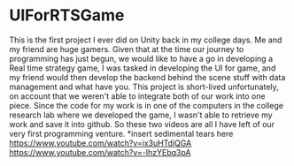 # UIForRTSGame
This is the first project I ever did on Unity back in my college days. Me and my friend are huge gamers. Given that at the time our journey to programming has just begun, we would like to have a go in developing a Real time strategy game, I was tasked in developing the UI for game, and my friend would then develop the backend behind the scene stuff with data management and what have you. This project is short-lived unfortunately, on account that we weren't able to integrate both of our work into one piece. Since the code for my work is in one of the computers in the college research lab where we developed the game, I wasn't able to retrieve my work and save it into github. So these two videos are all I have left of our very first programming venture. *insert sedimental tears here
https://www.youtube.com/watch?v=ix3uHTdjQGA
https://www.youtube.com/watch?v=-IhzYEbq3pA
